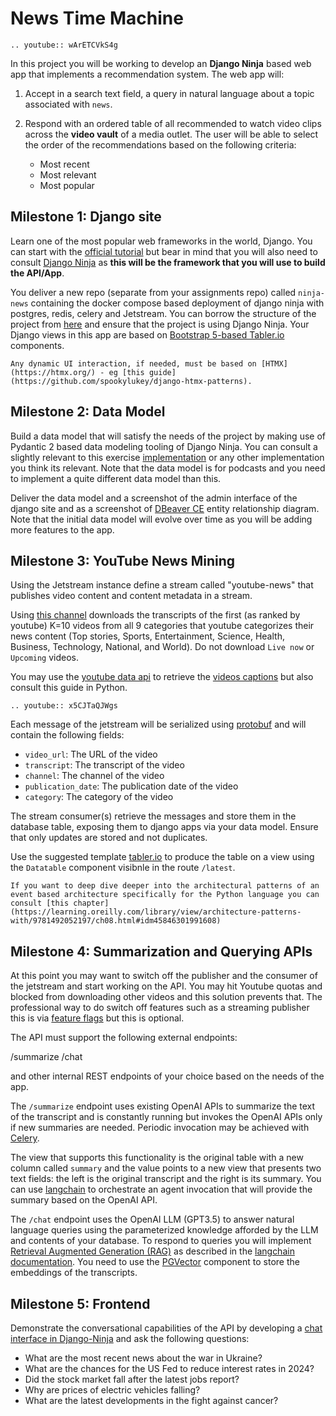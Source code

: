 # News Time Machine

```{eval-rst}
.. youtube:: wArETCVkS4g
```

In this project you will be working to develop an **Django Ninja** based web app that implements a recommendation system. The web app will: 

1. Accept in a search text field, a query in natural language about a topic associated with `news`. 

2. Respond with an ordered table of all recommended to watch video clips across the **video vault** of a media outlet. The user will be able to select the order of the recommendations based on the following criteria: 

   - Most recent
   - Most relevant
   - Most popular
   

## Milestone 1: Django site

Learn one of the most popular web frameworks in the world, Django. You can start with the [official tutorial](https://docs.djangoproject.com/en/5.0/intro/tutorial01/) but bear in mind that you will also need to consult [Django Ninja](https://django-ninja.dev/) as **this will be the framework that you will use to build the API/App**.

You deliver a new repo (separate from your assignments repo) called `ninja-news` containing the docker compose based deployment of django ninja with postgres, redis, celery and Jetstream. You can borrow the structure of the project from [here](https://github.com/nickjj/docker-django-example) and ensure that the project is using Django Ninja. Your Django views in this app are based on [Bootstrap 5-based Tabler.io](https://tabler.io/preview) components. 

```{note}
Any dynamic UI interaction, if needed, must be based on [HTMX](https://htmx.org/) - eg [this guide](https://github.com/spookylukey/django-htmx-patterns).  
```

## Milestone 2: Data Model

Build a data model that will satisfy the needs of the project by making use of Pydantic 2 based data modeling tooling of Django Ninja. You can consult a slightly relevant to this exercise  [implementation](https://realpython.com/build-a-content-aggregator-python/) or any other implementation you think its relevant.  Note that the data model is for podcasts and you need to implement a quite different data model than this. 

Deliver the data model and a screenshot of the admin interface of the django site and as a screenshot of [DBeaver CE](https://dbeaver.com/docs/dbeaver/Database-Structure-Diagrams/) entity relationship diagram. Note that the initial data model will evolve over time as you will be adding more features to the app.

## Milestone 3: YouTube News Mining  

Using the Jetstream instance define a stream called "youtube-news" that publishes video content and content metadata in a stream. 

Using [this channel](https://www.youtube.com/channel/UCYfdidRxbB8Qhf0Nx7ioOYw) downloads the transcripts of the first (as ranked by youtube) K=10 videos from all 9 categories that youtube categorizes their news content (Top stories, Sports, Entertainment, Science, Health, Business, Technology, National, and World). Do not download `Live now` or `Upcoming` videos.

You may use the [youtube data api](https://developers.google.com/youtube/v3/docs) to retrieve the [videos captions](https://developers.google.com/youtube/v3/docs/captions) but also consult this guide in Python. 

```{eval-rst}
.. youtube:: x5CJTaQJWgs
```

Each message of the jetstream will be serialized using [protobuf](https://protobuf.dev/getting-started/pythontutorial/) and will contain the following fields:

- `video_url`: The URL of the video
- `transcript`: The transcript of the video
- `channel`: The channel of the video
- `publication_date`: The publication date of the video
- `category`: The category of the video

The stream consumer(s) retrieve the messages and store them in the database table, exposing them to django apps via your data model. Ensure that only updates are stored and not duplicates.

Use the suggested template [tabler.io](https://tabler.io/preview) to produce the table on a view using the `Datatable` component visibnle in the route `/latest`. 

```{note}
If you want to deep dive deeper into the architectural patterns of an event based architecture specifically for the Python language you can consult [this chapter](https://learning.oreilly.com/library/view/architecture-patterns-with/9781492052197/ch08.html#idm45846301991608)
```

## Milestone 4: Summarization and Querying APIs

At this point you may want to switch off the publisher and the consumer of the jetstream and start working on the API. You may hit Youtube quotas and blocked from downloading other videos and this solution prevents that. The professional way to do switch off features such as a streaming publisher this is via [feature flags](https://waffle.readthedocs.io/en/stable/) but this is optional. 

The API must support the following external endpoints:

/summarize
/chat

and other internal REST endpoints of your choice based on the needs of the app. 

The `/summarize` endpoint uses existing OpenAI APIs to summarize the text of the transcript and is constantly running but invokes the OpenAI APIs only if new summaries are needed.  Periodic invocation may be achieved with [Celery](https://docs.celeryq.dev/en/stable/userguide/periodic-tasks.html).  

The view that supports this functionality is the original table with a new column called `summary` and the value points to a new view that presents two text fields: the left is the original transcript and the right is its summary. You can use [langchain](https://python.langchain.com/docs/get_started) to orchestrate an agent invocation that will provide the summary based on  the OpenAI API. 

The `/chat` endpoint uses the OpenAI LLM (GPT3.5) to answer natural language queries using the parameterized knowledge afforded by the LLM and contents of your database. To respond to queries you will implement [Retrieval Augmented Generation (RAG)](https://stackoverflow.blog/2023/10/18/retrieval-augmented-generation-keeping-llms-relevant-and-current/) as described in the [langchain documentation](https://python.langchain.com/docs/expression_language/cookbook/retrieval). You need to use the [PGVector](https://python.langchain.com/docs/integrations/vectorstores/pgvector) component to store the embeddings of the transcripts. 


## Milestone 5: Frontend

Demonstrate the conversational capabilities of the API by developing a [chat interface in Django-Ninja](https://discovergen.ai/article/creating-a-streaming-chat-application-with-django/) and ask the following questions:

- What are the most recent news about the war in Ukraine?
- What are the chances for the US Fed to reduce interest rates in 2024?
- Did the stock market fall after the latest jobs report?
- Why are prices of electric vehicles falling?
- What are the latest developments in the fight against cancer?